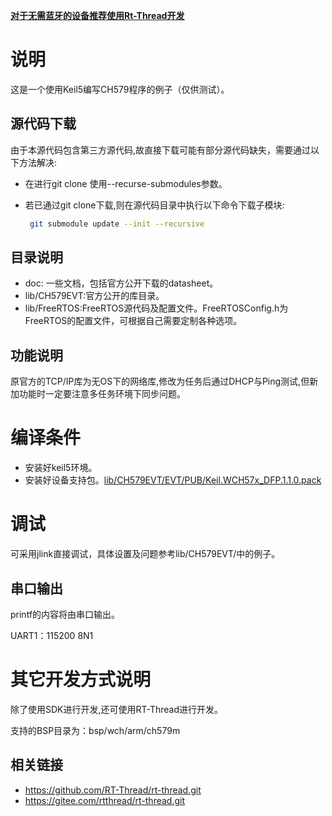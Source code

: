 <u>**对于无需蓝牙的设备推荐使用Rt-Thread开发**</u>

# 说明

这是一个使用Keil5编写CH579程序的例子（仅供测试）。

## 源代码下载

由于本源代码包含第三方源代码,故直接下载可能有部分源代码缺失，需要通过以下方法解决:

- 在进行git clone 使用--recurse-submodules参数。

- 若已通过git clone下载,则在源代码目录中执行以下命令下载子模块:

  ```bash
   git submodule update --init --recursive
  ```

## 目录说明

- doc: 一些文档，包括官方公开下载的datasheet。
- lib/CH579EVT:官方公开的库目录。
- lib/FreeRTOS:FreeRTOS源代码及配置文件。FreeRTOSConfig.h为FreeRTOS的配置文件，可根据自己需要定制各种选项。

## 功能说明

原官方的TCP/IP库为无OS下的网络库,修改为任务后通过DHCP与Ping测试,但新加功能时一定要注意多任务环境下同步问题。



# 编译条件

- 安装好keil5环境。
- 安装好设备支持包。[lib/CH579EVT/EVT/PUB/Keil.WCH57x_DFP.1.1.0.pack](./lib/CH579EVT/EVT/PUB/Keil.WCH57x_DFP.1.1.0.pack)

# 调试

可采用jlink直接调试，具体设置及问题参考lib/CH579EVT/中的例子。

## 串口输出

printf的内容将由串口输出。

UART1：115200 8N1



# 其它开发方式说明

除了使用SDK进行开发,还可使用RT-Thread进行开发。

支持的BSP目录为：bsp/wch/arm/ch579m

## 相关链接

- https://github.com/RT-Thread/rt-thread.git
- https://gitee.com/rtthread/rt-thread.git

